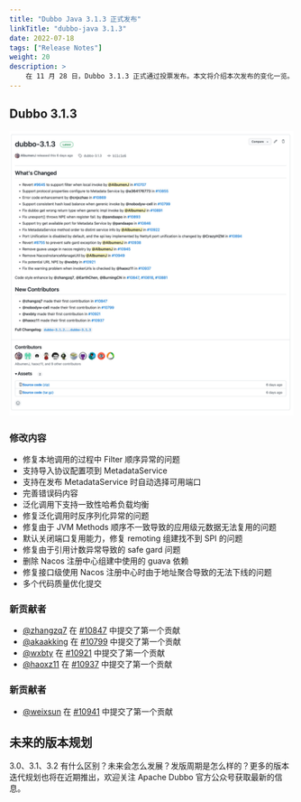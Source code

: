 ```yaml
---
title: "Dubbo Java 3.1.3 正式发布"
linkTitle: "dubbo-java 3.1.3"
date: 2022-07-18
tags: ["Release Notes"]
weight: 20
description: >
    在 11 月 28 日，Dubbo 3.1.3 正式通过投票发布。本文将介绍本次发布的变化一览。
---
```


## Dubbo 3.1.3

![image.png](/imgs/blog/release/3-1-3.png)

### 修改内容

- 修复本地调用的过程中 Filter 顺序异常的问题
- 支持导入协议配置项到 MetadataService
- 支持在发布 MetadataService 时自动选择可用端口
- 完善错误码内容
- 泛化调用下支持一致性哈希负载均衡
- 修复泛化调用时反序列化异常的问题
- 修复由于 JVM Methods 顺序不一致导致的应用级元数据无法复用的问题
- 默认关闭端口复用能力，修复 remoting 组建找不到 SPI 的问题
- 修复由于引用计数异常导致的 safe gard 问题
- 删除 Nacos 注册中心组建中使用的 guava 依赖
- 修复接口级使用 Nacos 注册中心时由于地址聚合导致的无法下线的问题
- 多个代码质量优化提交

### 新贡献者

- [@zhangzq7](https://github.com/zhangzq7) 在 [#10847](https://github.com/apache/dubbo/pull/10847) 中提交了第一个贡献
- [@akaakking](https://github.com/akaakking) 在 [#10799](https://github.com/apache/dubbo/pull/10799) 中提交了第一个贡献
- [@wxbty](https://github.com/wxbty) 在 [#10921](https://github.com/apache/dubbo/pull/10921) 中提交了第一个贡献
- [@haoxz11](https://github.com/haoxz11) 在 [#10937](https://github.com/apache/dubbo/pull/10937) 中提交了第一个贡献

### 新贡献者

- [@weixsun](https://github.com/weixsun) 在 [#10941](https://github.com/apache/dubbo/pull/10941) 中提交了第一个贡献

## 未来的版本规划

3.0、3.1、3.2 有什么区别？未来会怎么发展？发版周期是怎么样的？更多的版本迭代规划也将在近期推出，欢迎关注 Apache Dubbo 官方公众号获取最新的信息。
